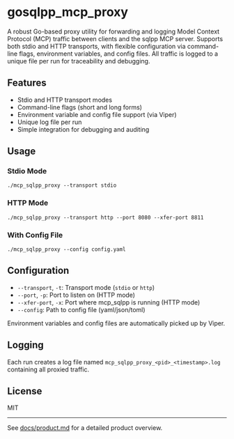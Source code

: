 
# gosqlpp_mcp_proxy

A robust Go-based proxy utility for forwarding and logging Model Context Protocol (MCP) traffic between clients and the sqlpp MCP server. Supports both stdio and HTTP transports, with flexible configuration via command-line flags, environment variables, and config files. All traffic is logged to a unique file per run for traceability and debugging.

## Features
- Stdio and HTTP transport modes
- Command-line flags (short and long forms)
- Environment variable and config file support (via Viper)
- Unique log file per run
- Simple integration for debugging and auditing

## Usage

### Stdio Mode
```
./mcp_sqlpp_proxy --transport stdio
```

### HTTP Mode
```
./mcp_sqlpp_proxy --transport http --port 8080 --xfer-port 8811
```

### With Config File
```
./mcp_sqlpp_proxy --config config.yaml
```

## Configuration
- `--transport`, `-t`: Transport mode (`stdio` or `http`)
- `--port`, `-p`: Port to listen on (HTTP mode)
- `--xfer-port`, `-x`: Port where mcp_sqlpp is running (HTTP mode)
- `--config`: Path to config file (yaml/json/toml)

Environment variables and config files are automatically picked up by Viper.

## Logging
Each run creates a log file named `mcp_sqlpp_proxy_<pid>_<timestamp>.log` containing all proxied traffic.

## License
MIT

---

See [docs/product.md](docs/product.md) for a detailed product overview.

